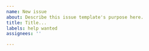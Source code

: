 ```yaml
---
name: New issue
about: Describe this issue template's purpose here.
title: Title...
labels: help wanted
assignees: ''

---
```




